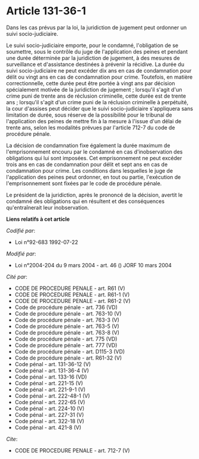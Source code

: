 # Article 131-36-1

Dans les cas prévus par la loi, la juridiction de jugement peut ordonner un suivi socio-judiciaire. 

Le suivi socio-judiciaire emporte, pour le condamné, l'obligation de se soumettre, sous le contrôle du juge de l'application
des peines et pendant une durée déterminée par la juridiction de jugement, à des mesures de surveillance et d'assistance
destinées à prévenir la récidive. La durée du suivi socio-judiciaire ne peut excéder dix ans en cas de condamnation pour
délit ou vingt ans en cas de condamnation pour crime. Toutefois, en matière correctionnelle, cette durée peut être portée à
vingt ans par décision spécialement motivée de la juridiction de jugement ; lorsqu'il s'agit d'un crime puni de trente ans de
réclusion criminelle, cette durée est de trente ans ; lorsqu'il s'agit d'un crime puni de la réclusion criminelle à
perpétuité, la cour d'assises peut décider que le suivi socio-judiciaire s'appliquera sans limitation de durée, sous réserve
de la possibilité pour le tribunal de l'application des peines de mettre fin à la mesure à l'issue d'un délai de trente ans,
selon les modalités prévues par l'article 712-7 du code de procédure pénale. 

La décision de condamnation fixe également la durée maximum de l'emprisonnement encouru par le condamné en cas
d'inobservation des obligations qui lui sont imposées. Cet emprisonnement ne peut excéder trois ans en cas de condamnation
pour délit et sept ans en cas de condamnation pour crime. Les conditions dans lesquelles le juge de l'application des peines
peut ordonner, en tout ou partie, l'exécution de l'emprisonnement sont fixées par le code de procédure pénale. 

Le président de la juridiction, après le prononcé de la décision, avertit le condamné des obligations qui en résultent et des
conséquences qu'entraînerait leur inobservation.

**Liens relatifs à cet article**

_Codifié par_:

  - Loi n°92-683 1992-07-22

_Modifié par_:

  - Loi n°2004-204 du 9 mars 2004 - art. 46 () JORF 10 mars 2004

_Cité par_:

  - CODE DE PROCEDURE PENALE - art. R61 (V)
  - CODE DE PROCEDURE PENALE - art. R61-1 (V)
  - CODE DE PROCEDURE PENALE - art. R61-2 (V)
  - Code de procédure pénale - art. 736 (VD)
  - Code de procédure pénale - art. 763-10 (V)
  - Code de procédure pénale - art. 763-3 (V)
  - Code de procédure pénale - art. 763-5 (V)
  - Code de procédure pénale - art. 763-8 (V)
  - Code de procédure pénale - art. 775 (VD)
  - Code de procédure pénale - art. 777 (VD)
  - Code de procédure pénale - art. D115-3 (VD)
  - Code de procédure pénale - art. R61-32 (V)
  - Code pénal - art. 131-36-12 (V)
  - Code pénal - art. 131-36-4 (V)
  - Code pénal - art. 133-16 (VD)
  - Code pénal - art. 221-15 (V)
  - Code pénal - art. 221-9-1 (V)
  - Code pénal - art. 222-48-1 (V)
  - Code pénal - art. 222-65 (V)
  - Code pénal - art. 224-10 (V)
  - Code pénal - art. 227-31 (V)
  - Code pénal - art. 322-18 (V)
  - Code pénal - art. 421-8 (V)

_Cite_:

  - CODE DE PROCEDURE PENALE - art. 712-7 (V)
